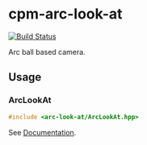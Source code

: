 cpm-arc-look-at
===============

[![Build Status](https://travis-ci.org/iauns/cpm-arc-look-at.png)](https://travis-ci.org/iauns/cpm-arc-look-at)

Arc ball based camera.

Usage
-----

### ArcLookAt

```c++
#include <arc-look-at/ArcLookAt.hpp>
```

See [Documentation](http://iauns.github.io/cpm-arc-look-at/class_c_p_m___a_r_c___l_o_o_k___a_t___n_s_1_1_arc_look_at.html).

